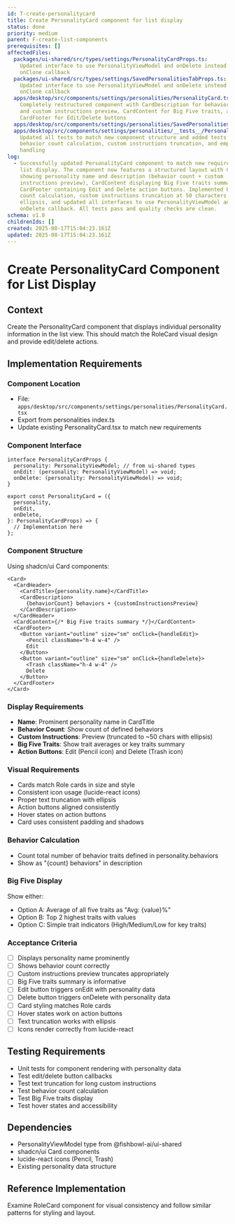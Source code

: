```yaml
---
id: T-create-personalitycard
title: Create PersonalityCard component for list display
status: done
priority: medium
parent: F-create-list-components
prerequisites: []
affectedFiles:
  packages/ui-shared/src/types/settings/PersonalityCardProps.ts:
    Updated interface to use PersonalityViewModel and onDelete instead of
    onClone callback
  packages/ui-shared/src/types/settings/SavedPersonalitiesTabProps.ts:
    Updated interface to use PersonalityViewModel and onDelete instead of
    onClone callback
  apps/desktop/src/components/settings/personalities/PersonalityCard.tsx:
    Completely restructured component with CardDescription for behavior count
    and custom instructions preview, CardContent for Big Five traits, and
    CardFooter for Edit/Delete buttons
  apps/desktop/src/components/settings/personalities/SavedPersonalitiesTab.tsx: Updated to use new interface with onDelete instead of onClone
  apps/desktop/src/components/settings/personalities/__tests__/PersonalityCard.test.tsx:
    Updated all tests to match new component structure and added tests for
    behavior count calculation, custom instructions truncation, and empty state
    handling
log:
  - Successfully updated PersonalityCard component to match new requirements for
    list display. The component now features a structured layout with CardHeader
    showing personality name and description (behavior count + custom
    instructions preview), CardContent displaying Big Five traits summary, and
    CardFooter containing Edit and Delete action buttons. Implemented behavior
    count calculation, custom instructions truncation at 50 characters with
    ellipsis, and updated all interfaces to use PersonalityViewModel and
    onDelete callback. All tests pass and quality checks are clean.
schema: v1.0
childrenIds: []
created: 2025-08-17T15:04:23.161Z
updated: 2025-08-17T15:04:23.161Z
---
```


# Create PersonalityCard Component for List Display

## Context

Create the PersonalityCard component that displays individual personality information in the list view. This should match the RoleCard visual design and provide edit/delete actions.

## Implementation Requirements

### Component Location

- File: `apps/desktop/src/components/settings/personalities/PersonalityCard.tsx`
- Export from personalities index.ts
- Update existing PersonalityCard.tsx to match new requirements

### Component Interface

```tsx
interface PersonalityCardProps {
  personality: PersonalityViewModel; // from ui-shared types
  onEdit: (personality: PersonalityViewModel) => void;
  onDelete: (personality: PersonalityViewModel) => void;
}

export const PersonalityCard = ({
  personality,
  onEdit,
  onDelete,
}: PersonalityCardProps) => {
  // Implementation here
};
```

### Component Structure

Using shadcn/ui Card components:

```tsx
<Card>
  <CardHeader>
    <CardTitle>{personality.name}</CardTitle>
    <CardDescription>
      {behaviorCount} behaviors • {customInstructionsPreview}
    </CardDescription>
  </CardHeader>
  <CardContent>{/* Big Five traits summary */}</CardContent>
  <CardFooter>
    <Button variant="outline" size="sm" onClick={handleEdit}>
      <Pencil className="h-4 w-4" />
      Edit
    </Button>
    <Button variant="outline" size="sm" onClick={handleDelete}>
      <Trash className="h-4 w-4" />
      Delete
    </Button>
  </CardFooter>
</Card>
```

### Display Requirements

- **Name**: Prominent personality name in CardTitle
- **Behavior Count**: Show count of defined behaviors
- **Custom Instructions**: Preview (truncated to ~50 chars with ellipsis)
- **Big Five Traits**: Show trait averages or key traits summary
- **Action Buttons**: Edit (Pencil icon) and Delete (Trash icon)

### Visual Requirements

- Cards match Role cards in size and style
- Consistent icon usage (lucide-react icons)
- Proper text truncation with ellipsis
- Action buttons aligned consistently
- Hover states on action buttons
- Card uses consistent padding and shadows

### Behavior Calculation

- Count total number of behavior traits defined in personality.behaviors
- Show as "{count} behaviors" in description

### Big Five Display

Show either:

- Option A: Average of all five traits as "Avg: {value}%"
- Option B: Top 2 highest traits with values
- Option C: Simple trait indicators (High/Medium/Low for key traits)

### Acceptance Criteria

- [ ] Displays personality name prominently
- [ ] Shows behavior count correctly
- [ ] Custom instructions preview truncates appropriately
- [ ] Big Five traits summary is informative
- [ ] Edit button triggers onEdit with personality data
- [ ] Delete button triggers onDelete with personality data
- [ ] Card styling matches Role cards
- [ ] Hover states work on action buttons
- [ ] Text truncation works with ellipsis
- [ ] Icons render correctly from lucide-react

## Testing Requirements

- Unit tests for component rendering with personality data
- Test edit/delete button callbacks
- Test text truncation for long custom instructions
- Test behavior count calculation
- Test Big Five traits display
- Test hover states and accessibility

## Dependencies

- PersonalityViewModel type from @fishbowl-ai/ui-shared
- shadcn/ui Card components
- lucide-react icons (Pencil, Trash)
- Existing personality data structure

## Reference Implementation

Examine RoleCard component for visual consistency and follow similar patterns for styling and layout.
